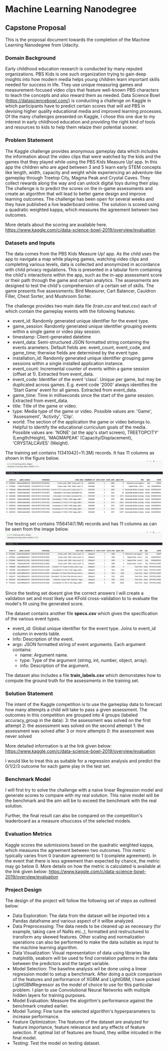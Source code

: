 # Machine Learning Nanodegree

## Capstone Proposal

This is the proposal document towards the completion of the Machine Learning Nanodegree from Udacity.

### Domain Background

Early childhood education research is conducted by many reputed organizations. PBS Kids is one such organization trying to gain deep insights into how modern media helps young children learn important skills needed for success in life. They use unique measuring games and measurement-focused video clips that feature well-known PBS characters to teach the concepts and also reward them as needed. Data Science Bowl (https://datasciencebowl.com/) is conducting a challenge on Kaggle in which participants have to predict certain scores that will aid PBS in devising higher quality educational media and improved learning processes. Of the many challenges presented on Kaggle, I chose this one due to my interest in early childhood education and providing the right kind of tools and resources to kids to help them relaize their potential sooner.

### Problem Statement

The Kaggle challenge provides anonymous gameplay data which includes the information about the video clips that were watched by the kids and the games that they played while using the PBS Kids Measure Up! app. In this app the children who are aged between 3 and 5 learn early STEM concepts like length, width, capacity and weight while experiencing an adventure-like gameplay through Treetop City, Magma Peak and Crystal Caves. They collect rewards along the way and can unlock digital toys during their play. The challenge is to predict the scores on the in-game assessments and create an algorithm that will lead to better game design and improve learning outcomes. The challenge has been open for several weeks and they have published a live leaderboard online. The solution is scored using a quadratic weighted kappa, which measures the agreement between two outcomes. 

More details about the scoring are available here. 
https://www.kaggle.com/c/data-science-bowl-2019/overview/evaluation

### Datasets and Inputs

The data comes from the PBS Kids Measure Up! app. As the child uses the app to navigate a map while playing games, watching video clips and completing various levels, data is collected and anonymized in accordance with child privacy regulations. This is presented in a tabular form containing the child's interactions within the app, such as the in-app assessment score or their path through the game and certain analytics. The assessments are designed to test the child's comprehension of a certain set of skills. The game presents five assessments: Bird Measurer, Cart Balancer, Cauldron Filler, Chest Sorter, and Mushroom Sorter.

The challenge provides two main data file (train.csv and test.csv) each of which contain the gameplay events with the following features:

- event_id: Randomly generated unique identifier for the event type.
- game_session: Randomly generated unique identifier grouping events within a single game or video play session.
- timestamp: Client-generated datetime
- event_data: Semi-structured JSON formatted string containing the events arameters. Default fields are: event_count, event_code, and game_time; therwise fields are determined by the event type.
- installation_id: Randomly generated unique identifier grouping game sessions within a single installed application instance.
- event_count: Incremental counter of events within a game session (offset at 1). Extracted from event_data.
- event_code: Identifier of the event 'class'. Unique per game, but may be duplicated across games. E.g. event code '2000' always identifies the 'Start Game' event for all games. Extracted from event_data.
- game_time: Time in milliseconds since the start of the game session. Extracted from event_data.
- title: Title of the game or video.
- type: Media type of the game or video. Possible values are: 'Game', 'Assessment', 'Activity', 'Clip'.
- world: The section of the application the game or video belongs to. Helpful to identify the educational curriculum goals of the media. Possible values are: 'NONE' (at the app's start screen), TREETOPCITY' (Length/Height), 'MAGMAPEAK' (Capacity/Displacement), 'CRYSTALCAVES' (Weight).

The training set contains 11341042(~11.3M) records. It has 11 columns as shown in the figure below.
![](assets/training_data.png)

The testing set contains 1156414(1.1M) records and has 11 columns as can be seen from the image below.
![](assets/testing_data.png)

Since the testing set doesnt give the correct answers I will create a validation set and most likely use KFold cross-validation to to evaluate the model's fit using the generated score. 

The dataset contains another file **specs.csv** which gives the specification of the various event types. 

+ event_id: Global unique identifier for the event type. Joins to event_id   column in events table.
+ info: Description of the event.
+ args: JSON formatted string of event arguments. Each argument contains:
    + name: Argument name.
    + type: Type of the argument (string, int, number, object, array).
    + info: Description of the argument.

The dataset also includes a file **train_labels.csv** which demonstates how to compute the ground truth for the assessments in the training set. 

### Solution Statement

The intent of the Kaggle competition is to use the gameplay data to forecast how many attempts a child will take to pass a given assessment. The outcomes in this competition are grouped into 4 groups (labeled accuracy_group in the data):
    3: the assessment was solved on the first attempt
    2: the assessment was solved on the second attempt
    1: the assessment was solved after 3 or more attempts
    0: the assessment was never solved

More detailed information is at the link given below:
https://www.kaggle.com/c/data-science-bowl-2019/overview/evaluation

I would like to treat this as suitable for a regression analysis and predict the 0/1/2/3 outcome for each game play in the test set. 

### Benchmark Model

I will first try to solve the challenge with a naive linear Regression model and generate scores to compare with my real solution. This naive model will be the benchmark and the aim will be to exceed the benchmark with the real solution.

Further, the final result can also be compared on the competition's leaderboard as a measure ofsuccess of the selected models. 

### Evaluation Metrics

Kaggle scores the submissions based on the quadratic weighted kappa, which measures the agreement between two outcomes. This metric typically varies from 0 (random agreement) to 1 (complete agreement). In the event that there is less agreement than expected by chance, the metric may go below 0.
More details on how the metric is calculated is available at the link given below:
https://www.kaggle.com/c/data-science-bowl-2019/overview/evaluation

### Project Design

The design of the project will follow the following set of steps as outlined below:
- Data Exploration: The data from the dataset will be imported into a Pandas dataframe and various aspect of it willbe analyzed.
- Data Preprocessing: The data needs to be cleaned up as necessary (for example, taking care of NaNs etc.,), formatted and restructured to transform any skewed features. Other scaling and normalization operations can also be performed to make the data suitable as input to the machine learning algorithm. 
- Data Visualization: Visual representation of data using libraries like matplotlib, seaborn will be used to find correlation patterns in the data between the predictors and the target variable.
- Model Selection: The baseline analysis wil be done using a linear regression model to setup a benchmark. After doing a quick comparison of the features and performance of XGBM and LightGBM, I have picked LightGBMRegressor as the model of choice to use for this particular problem. I plan to use Convolutional Neural Networks with multiple hidden layers for training purposes.
- Model Evaluation: Measure the alogirthm's performance against the benchmark created earlier. 
- Model Tuning: Fine tune the selected algorithm's hyperparameters to increase performance.
- Feature Optimization: The features of the dataset are analyzed for feature importance, feature relevance and any effects of feature selection. If optimal list of features are found, they willbe inlcuded in the final model.  
- Testing: Test the model on testing dataset.

